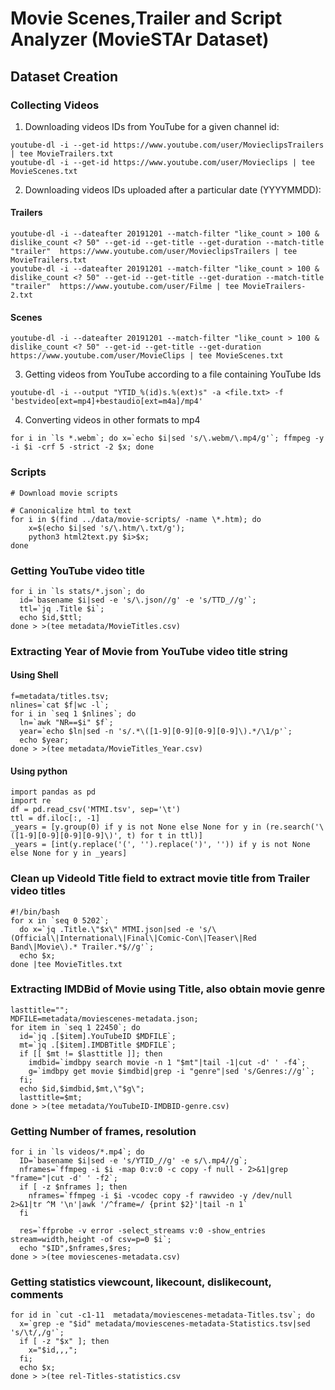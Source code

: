# Movie Scenes,Trailer and Script Analyzer (MovieSTAr Dataset)

## Dataset Creation 

### Collecting Videos
1. Downloading videos IDs from YouTube for a given channel id:
```
youtube-dl -i --get-id https://www.youtube.com/user/MovieclipsTrailers | tee MovieTrailers.txt
youtube-dl -i --get-id https://www.youtube.com/user/Movieclips | tee MovieScenes.txt
```
2. Downloading videos IDs uploaded after a particular date (YYYYMMDD):
#### Trailers
```
youtube-dl -i --dateafter 20191201 --match-filter "like_count > 100 & dislike_count <? 50" --get-id --get-title --get-duration --match-title "trailer"  https://www.youtube.com/user/MovieclipsTrailers | tee MovieTrailers.txt
youtube-dl -i --dateafter 20191201 --match-filter "like_count > 100 & dislike_count <? 50" --get-id --get-title --get-duration --match-title "trailer"  https://www.youtube.com/user/Filme | tee MovieTrailers-2.txt 
```
#### Scenes
```
youtube-dl -i --dateafter 20191201 --match-filter "like_count > 100 & dislike_count <? 50" --get-id --get-title --get-duration https://www.youtube.com/user/MovieClips | tee MovieScenes.txt
```
3. Getting videos from YouTube according to a file containing YouTube Ids
```
youtube-dl -i --output "YTID_%(id)s.%(ext)s" -a <file.txt> -f 'bestvideo[ext=mp4]+bestaudio[ext=m4a]/mp4'
```
4. Converting videos in other formats to mp4
```
for i in `ls *.webm`; do x=`echo $i|sed 's/\.webm/\.mp4/g'`; ffmpeg -y -i $i -crf 5 -strict -2 $x; done
```
### Scripts
```shell
# Download movie scripts

# Canonicalize html to text 
for i in $(find ../data/movie-scripts/ -name \*.htm); do 
	x=$(echo $i|sed 's/\.htm/\.txt/g');
	python3 html2text.py $i>$x;
done
```
### Getting YouTube video title 
```
for i in `ls stats/*.json`; do 
  id=`basename $i|sed -e 's/\.json//g' -e 's/TTD_//g'`; 
  ttl=`jq .Title $i`; 
  echo $id,$ttl; 
done > >(tee metadata/MovieTitles.csv) 
```

### Extracting Year of Movie from YouTube video title string
#### Using Shell
```
f=metadata/titles.tsv;
nlines=`cat $f|wc -l`; 
for i in `seq 1 $nlines`; do 
  ln=`awk "NR==$i" $f`; 
  year=`echo $ln|sed -n 's/.*\([1-9][0-9][0-9][0-9]\).*/\1/p'`; 
  echo $year;  
done > >(tee metadata/MovieTitles_Year.csv)
```
#### Using python
```
import pandas as pd
import re
df = pd.read_csv('MTMI.tsv', sep='\t')
ttl = df.iloc[:, -1]
_years = [y.group(0) if y is not None else None for y in (re.search('\([1-9][0-9][0-9][0-9]\)', t) for t in ttl)]
_years = [int(y.replace('(', '').replace(')', '')) if y is not None else None for y in _years]
```

### Clean up VideoId Title field to extract movie title from Trailer video titles
```
#!/bin/bash
for x in `seq 0 5202`; 
  do x=`jq .Title.\"$x\" MTMI.json|sed -e 's/\(Official\|International\|Final\|Comic-Con\|Teaser\|Red Band\|Movie\).* Trailer.*$//g'`;
  echo $x; 
done |tee MovieTitles.txt
```

### Extracting IMDBid of Movie using Title, also obtain movie genre
```
lasttitle="";
MDFILE=metadata/moviescenes-metadata.json;
for item in `seq 1 22450`; do  
  id=`jq .[$item].YouTubeID $MDFILE`;
  mt=`jq .[$item].IMDBTitle $MDFILE`; 
  if [[ $mt != $lasttitle ]]; then 
    imdbid=`imdbpy search movie -n 1 "$mt"|tail -1|cut -d' ' -f4`; 
    g=`imdbpy get movie $imdbid|grep -i "genre"|sed 's/Genres://g'`;
  fi; 
  echo $id,$imdbid,$mt,\"$g\"; 
  lasttitle=$mt; 
done > >(tee metadata/YouTubeID-IMDBID-genre.csv)
```
### Getting Number of frames, resolution 
```
for i in `ls videos/*.mp4`; do 
  ID=`basename $i|sed -e 's/YTID_//g' -e s/\.mp4//g`;
  nframes=`ffmpeg -i $i -map 0:v:0 -c copy -f null - 2>&1|grep "frame="|cut -d' ' -f2`;
  if [ -z $nframes ]; then
    nframes=`ffmpeg -i $i -vcodec copy -f rawvideo -y /dev/null 2>&1|tr ^M '\n'|awk '/^frame=/ {print $2}'|tail -n 1`
  fi 
  
  res=`ffprobe -v error -select_streams v:0 -show_entries stream=width,height -of csv=p=0 $i`; 
  echo "$ID",$nframes,$res; 
done > >(tee moviescenes-metadata.csv)
```
### Getting statistics viewcount, likecount, dislikecount, comments
```
for id in `cut -c1-11  metadata/moviescenes-metadata-Titles.tsv`; do 
  x=`grep -e "$id" metadata/moviescenes-metadata-Statistics.tsv|sed 's/\t/,/g'`; 
  if [ -z "$x" ]; then 
    x="$id,,,"; 
  fi; 
  echo $x;
done > >(tee rel-Titles-statistics.csv
```
